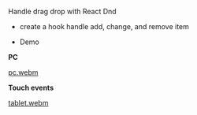 Handle drag drop with React Dnd

- create a hook handle add, change, and remove item

- Demo

**PC**

[pc.webm](https://user-images.githubusercontent.com/48676769/201515169-4c3aa14b-20c8-4a66-8c7c-18c0798b28f8.webm)

**Touch events**

[tablet.webm](https://user-images.githubusercontent.com/48676769/201515170-97aa0e4a-7933-4cad-9aa3-d4fc8ec707c4.webm)
